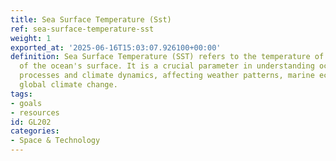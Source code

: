 ```yaml
---
title: Sea Surface Temperature (Sst)
ref: sea-surface-temperature-sst
weight: 1
exported_at: '2025-06-16T15:03:07.926100+00:00'
definition: Sea Surface Temperature (SST) refers to the temperature of the top layer
  of the ocean's surface. It is a crucial parameter in understanding oceanographic
  processes and climate dynamics, affecting weather patterns, marine ecosystems, and
  global climate change.
tags:
- goals
- resources
id: GL202
categories:
- Space & Technology
---
```


